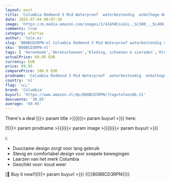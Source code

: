 ```yaml
---
layout: post
title: 'Columbia Redmond 3 Mid Waterproof  waterbestendig  enkelhoge Wandelschoenen voor Heren  Bruin  Cordovan/Elk   43.5 EU'
date: 2025-07-04 00:07:30
image: 'https://m.media-amazon.com/images/I/41GhHCssGiL._SL500_._SL400_.jpg'
comments: true
category: ofertas
author: 'tole.es'
slug: 'B08BCD3RPN-nl Columbia Redmond 3 Mid Waterproof waterbestendig enkelhoge...'
sku: 'B08BCD3RPN-nl'
tags: [ 'Herenmode','Herenschoenen','Kleding, schoenen & sieraden','Kleding, schoenen en sieraden','Trainings- & outdoorschoenen heren','Trekking- & hikinglaarzen heren','Trekking- & hikingschoeisel heren','columbia','🇳🇱', ]
actualPrice: 69.95 EUR
currency: EUR
price: 69.95
comparePrice: 100.0 EUR
prodname: 'Columbia Redmond 3 Mid Waterproof  waterbestendig  enkelhoge Wandelschoenen voor Heren  Bruin  Cordovan/Elk   43.5 EU'
country: 'nl'
flag: '🇳🇱'
brand: 'Columbia'
buyurl: 'https://www.amazon.nl/dp/B08BCD3RPN/?tag=tolees0b-21'
descuento: '30.05'
average: '69.95'
---
```


There's a deal [{{< param title >}}]({{< param buyurl >}})  here:

[![{{< param prodname >}}]({{< param image >}})]({{< param buyurl >}})

ℹ️:

- Duurzame design zorgt voor lang gebruik
- Stevig en comfortabel design voor soepele bewegingen
- Laarzen van het merk Columbia
- Geschikt voor: koud weer

[🛒 Buy it now!!]({{< param buyurl >}})
{{<world>}}B08BCD3RPN{{</world>}}
